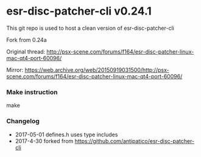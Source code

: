 # esr-disc-patcher-cli v0.24.1
This git repo is used to host a clean version of esr-disc-patcher-cli

Fork from 0.24a

Original thread: http://psx-scene.com/forums/f164/esr-disc-patcher-linux-mac-qt4-port-60096/

Mirror: https://web.archive.org/web/20150919031500/http://psx-scene.com/forums/f164/esr-disc-patcher-linux-mac-qt4-port-60096/

### Make instruction

make

### Changelog

* 2017-05-01 defines.h uses <csting> type includes
* 2017-4-30 forked from https://github.com/antipatico/esr-disc-patcher-cli
